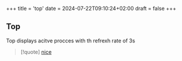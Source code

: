 +++
title = 'top'
date = 2024-07-22T09:10:24+02:00
draft = false
+++

## Top
Top displays acitve procces with th refrexh rate of 3s 

>[!quote] [nice](/Linux/nice.md)